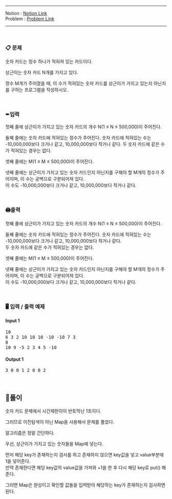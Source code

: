 
***
Notion : [Notion Link](https://west-pineapple-c4d.notion.site/10403e5f00674582a2ec182b94c7f924)  
Problem : [Problem Link](https://www.acmicpc.net/problem/10815)
***



<br/>

### 📋 문제

숫자 카드는 정수 하나가 적혀져 있는 카드이다.  

상근이는 숫자 카드 N개를 가지고 있다.  

정수 M개가 주어졌을 때, 이 수가 적혀있는 숫자 카드를 상근이가 가지고 있는지 아닌지를 구하는 프로그램을 작성하시오.  

<br/>

### ✒입력

첫째 줄에 상근이가 가지고 있는 숫자 카드의 개수 N(1 ≤ N ≤ 500,000)이 주어진다.  

둘째 줄에는 숫자 카드에 적혀있는 정수가 주어진다. 숫자 카드에 적혀있는 수는 -10,000,000보다 크거나 같고, 10,000,000보다 작거나 같다. 
두 숫자 카드에 같은 수가 적혀있는 경우는 없다.  

셋째 줄에는 M(1 ≤ M ≤ 500,000)이 주어진다.  

넷째 줄에는 상근이가 가지고 있는 숫자 카드인지 아닌지를 구해야 할 M개의 정수가 주어지며, 이 수는 공백으로 구분되어져 있다.  
이 수도 -10,000,000보다 크거나 같고, 10,000,000보다 작거나 같다.  

<br/>

### 🖨출력

첫째 줄에 상근이가 가지고 있는 숫자 카드의 개수 N(1 ≤ N ≤ 500,000)이 주어진다.  
  
둘째 줄에는 숫자 카드에 적혀있는 정수가 주어진다. 숫자 카드에 적혀있는 수는 -10,000,000보다 크거나 같고, 10,000,000보다 작거나 같다.  
두 숫자 카드에 같은 수가 적혀있는 경우는 없다.  

셋째 줄에는 M(1 ≤ M ≤ 500,000)이 주어진다.  

넷째 줄에는 상근이가 가지고 있는 숫자 카드인지 아닌지를 구해야 할 M개의 정수가 주어지며, 이 수는 공백으로 구분되어져 있다.  
이 수도 -10,000,000보다 크거나 같고, 10,000,000보다 작거나 같다.  

<br/>

### 🖥 입력 / 출력 예제

#### Input 1
<pre>
10
6 3 2 10 10 10 -10 -10 7 3
8
10 9 -5 2 3 4 5 -10
</pre>

#### Output 1
<pre>
3 0 0 1 2 0 0 2
</pre>

<br/>

## 🌈풀이

숫자 카드 문제에서 시간제한이이 반토막난 1초이다.  

그러므로 이진탐색이 아닌 Map을 사용해서 문제를 풀었다.  

알고리즘은 정말 간단하다.  

우선, 상근이가 가지고 있는 숫자들을 Map에 넣는다.  
  
먼저 해당 key가 존재하는지 검사를 하고 존재하지 않으면 key값을 넣고 value부분에 1을 넣어준다.  
만약 존재한다면 해당 key값의 value값을 가져와 +1을 한 후 다시 해당 key로 put() 해준다.  

그러면 Map은 완성이고 확인할 값들을 입력받아 해당하는 key가 존재하는지 검사하면 된다.  
